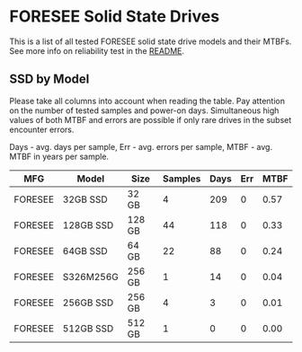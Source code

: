 FORESEE Solid State Drives
==========================

This is a list of all tested FORESEE solid state drive models and their MTBFs. See
more info on reliability test in the [README](https://github.com/bsdhw/SMART).

SSD by Model
------------

Please take all columns into account when reading the table. Pay attention on the
number of tested samples and power-on days. Simultaneous high values of both MTBF
and errors are possible if only rare drives in the subset encounter errors.

Days - avg. days per sample,
Err  - avg. errors per sample,
MTBF - avg. MTBF in years per sample.

| MFG       | Model              | Size   | Samples | Days  | Err   | MTBF |
|-----------|--------------------|--------|---------|-------|-------|------|
| FORESEE   | 32GB SSD           | 32 GB  | 4       | 209   | 0     | 0.57   |
| FORESEE   | 128GB SSD          | 128 GB | 44      | 118   | 0     | 0.33   |
| FORESEE   | 64GB SSD           | 64 GB  | 22      | 88    | 0     | 0.24   |
| FORESEE   | S326M256G          | 256 GB | 1       | 14    | 0     | 0.04   |
| FORESEE   | 256GB SSD          | 256 GB | 4       | 3     | 0     | 0.01   |
| FORESEE   | 512GB SSD          | 512 GB | 1       | 0     | 0     | 0.00   |
